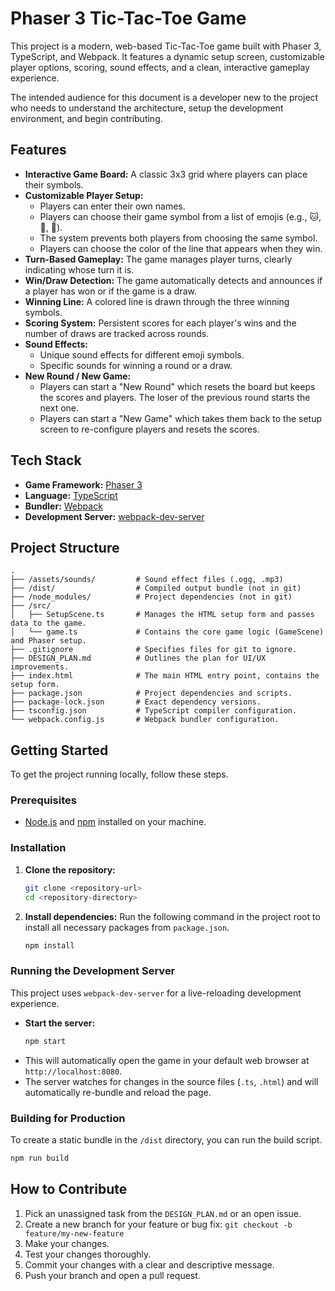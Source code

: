 # Phaser 3 Tic-Tac-Toe Game

This project is a modern, web-based Tic-Tac-Toe game built with Phaser 3, TypeScript, and Webpack. It features a dynamic setup screen, customizable player options, scoring, sound effects, and a clean, interactive gameplay experience.

The intended audience for this document is a developer new to the project who needs to understand the architecture, setup the development environment, and begin contributing.

## Features

-   **Interactive Game Board:** A classic 3x3 grid where players can place their symbols.
-   **Customizable Player Setup:**
    -   Players can enter their own names.
    -   Players can choose their game symbol from a list of emojis (e.g., 🐱, 🍕, 🚀).
    -   The system prevents both players from choosing the same symbol.
    -   Players can choose the color of the line that appears when they win.
-   **Turn-Based Gameplay:** The game manages player turns, clearly indicating whose turn it is.
-   **Win/Draw Detection:** The game automatically detects and announces if a player has won or if the game is a draw.
-   **Winning Line:** A colored line is drawn through the three winning symbols.
-   **Scoring System:** Persistent scores for each player's wins and the number of draws are tracked across rounds.
-   **Sound Effects:**
    -   Unique sound effects for different emoji symbols.
    -   Specific sounds for winning a round or a draw.
-   **New Round / New Game:**
    -   Players can start a "New Round" which resets the board but keeps the scores and players. The loser of the previous round starts the next one.
    -   Players can start a "New Game" which takes them back to the setup screen to re-configure players and resets the scores.

## Tech Stack

-   **Game Framework:** [Phaser 3](https://phaser.io/)
-   **Language:** [TypeScript](https://www.typescriptlang.org/)
-   **Bundler:** [Webpack](https://webpack.js.org/)
-   **Development Server:** [webpack-dev-server](https://webpack.js.org/configuration/dev-server/)

## Project Structure

```
.
├── /assets/sounds/         # Sound effect files (.ogg, .mp3)
├── /dist/                  # Compiled output bundle (not in git)
├── /node_modules/          # Project dependencies (not in git)
├── /src/
│   ├── SetupScene.ts       # Manages the HTML setup form and passes data to the game.
│   └── game.ts             # Contains the core game logic (GameScene) and Phaser setup.
├── .gitignore              # Specifies files for git to ignore.
├── DESIGN_PLAN.md          # Outlines the plan for UI/UX improvements.
├── index.html              # The main HTML entry point, contains the setup form.
├── package.json            # Project dependencies and scripts.
├── package-lock.json       # Exact dependency versions.
├── tsconfig.json           # TypeScript compiler configuration.
└── webpack.config.js       # Webpack bundler configuration.
```

## Getting Started

To get the project running locally, follow these steps.

### Prerequisites

-   [Node.js](https://nodejs.org/) and [npm](https://www.npmjs.com/) installed on your machine.

### Installation

1.  **Clone the repository:**
    ```bash
    git clone <repository-url>
    cd <repository-directory>
    ```

2.  **Install dependencies:**
    Run the following command in the project root to install all necessary packages from `package.json`.
    ```bash
    npm install
    ```

### Running the Development Server

This project uses `webpack-dev-server` for a live-reloading development experience.

-   **Start the server:**
    ```bash
    npm start
    ```
-   This will automatically open the game in your default web browser at `http://localhost:8080`.
-   The server watches for changes in the source files (`.ts`, `.html`) and will automatically re-bundle and reload the page.

### Building for Production

To create a static bundle in the `/dist` directory, you can run the build script.
```bash
npm run build
```

## How to Contribute

1.  Pick an unassigned task from the `DESIGN_PLAN.md` or an open issue.
2.  Create a new branch for your feature or bug fix: `git checkout -b feature/my-new-feature`
3.  Make your changes.
4.  Test your changes thoroughly.
5.  Commit your changes with a clear and descriptive message.
6.  Push your branch and open a pull request. 